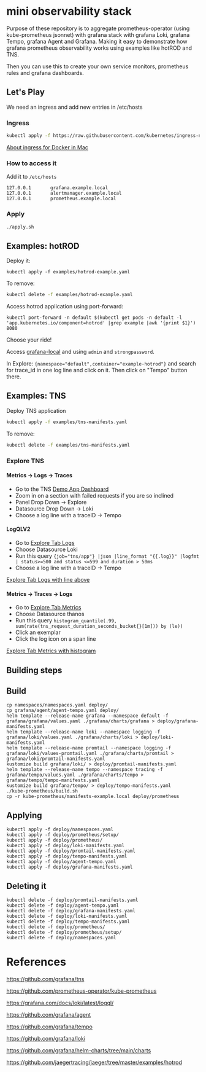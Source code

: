 # mini observability stack

Purpose of these repository is to aggregate prometheus-operator (using kube-prometheus jsonnet) with grafana stack with grafana Loki, grafana Tempo, grafana Agent and Grafana. Making it easy to demonstrate how grafana prometheus observability works using examples like hotROD and TNS.

Then you can use this to create your own service monitors, prometheus rules and grafana dashboards. 

## Let's Play

We need an ingress and add new entries in /etc/hosts

### Ingress

```bash
kubectl apply -f https://raw.githubusercontent.com/kubernetes/ingress-nginx/controller-v0.45.0/deploy/static/provider/cloud/deploy.yaml
```

[About ingress for Docker in Mac](https://kubernetes.github.io/ingress-nginx/deploy/#docker-for-mac)

### How to access it

Add it to `/etc/hosts`
```
127.0.0.1       grafana.example.local
127.0.0.1       alertmanager.example.local
127.0.0.1       prometheus.example.local
```

### Apply

```sh
./apply.sh
```

## Examples: hotROD

Deploy it:
```
kubectl apply -f examples/hotrod-example.yaml
```

To remove:
```sh
kubectl delete -f examples/hotrod-example.yaml
```

Access hotrod application using port-forward:
```
kubectl port-forward -n default $(kubectl get pods -n default -l 'app.kubernetes.io/component=hotrod' |grep example |awk '{print $1}') 8080
```

Choose your ride!

Access [grafana-local](http://grafana.example.local) and using `admin` and `strongpassword`.

In Explore: `{namespace="default",container="example-hotrod"}` and search for trace_id in one log line and click on it. Then click on "Tempo" button there.

## Examples: TNS 

Deploy TNS application
```sh
kubectl apply -f examples/tns-manifests.yaml
```

To remove:
```sh
kubectl delete -f examples/tns-manifests.yaml
```

### Explore TNS

#### Metrics -> Logs -> Traces
- Go to the TNS [Demo App Dashboard](http://grafana.example.local/d/62440ddb0b6b14e05c6cdd3940eda2d1/demo-app?orgId=1&refresh=10s)
- Zoom in on a section with failed requests if you are so inclined
- Panel Drop Down -> Explore
- Datasource Drop Down -> Loki
- Choose a log line with a traceID -> Tempo

#### LogQLV2
- Go to [Explore Tab Logs](http://grafana.example.local/explore?orgId=1&left=%5B%22now-1h%22,%22now%22,%22loki%22,%7B%22exemplar%22:true,%22expr%22:%22%22%7D%5D)
- Choose Datasource Loki
- Run this query `{job="tns/app"} |json |line_format "{{.log}}" |logfmt | status>=500 and status <=599 and duration > 50ms`
- Choose a log line with a traceID -> Tempo

[Explore Tab Logs with line above](http://grafana.example.local/explore?orgId=1&left=%5B%22now-1h%22,%22now%22,%22loki%22,%7B%22expr%22:%22%7Bjob%3D%5C%22tns%2Fapp%5C%22%7D%20%7Cjson%20%7Cline_format%20%5C%22%7B%7B.log%7D%7D%5C%22%20%7Clogfmt%20%7C%20status%3E%3D500%20and%20status%20%3C%3D599%20and%20duration%20%3E%2050ms%22%7D%5D)

#### Metrics -> Traces -> Logs
- Go to [Explore Tab Metrics](http://grafana.example.local/explore?orgId=1&left=%5B%22now-1h%22,%22now%22,%22thanos%22,%7B%22exemplar%22:true%7D%5D)
- Choose Datasource thanos
- Run this query `histogram_quantile(.99, sum(rate(tns_request_duration_seconds_bucket{}[1m])) by (le))`
- Click an exemplar
- Click the log icon on a span line

[Explore Tab Metrics with histogram](http://grafana.example.local/explore?orgId=1&left=%5B%22now-1h%22,%22now%22,%22thanos%22,%7B%22exemplar%22:true,%22expr%22:%22histogram_quantile(.99,%20sum(rate(tns_request_duration_seconds_bucket%7B%7D%5B1m%5D))%20by%20(le))%22,%22requestId%22:%22Q-6a284ac1-9aff-4be3-97f2-0b10b1518efc-0A%22%7D%5D)

## Building steps

## Build

```
cp namespaces/namespaces.yaml deploy/
cp grafana/agent/agent-tempo.yaml deploy/
helm template --release-name grafana --namespace default -f grafana/grafana/values.yaml ./grafana/charts/grafana > deploy/grafana-manifests.yaml
helm template --release-name loki --namespace logging -f grafana/loki/values.yaml ./grafana/charts/loki > deploy/loki-manifests.yaml
helm template --release-name promtail --namespace logging -f grafana/loki/values-promtail.yaml ./grafana/charts/promtail > grafana/loki/promtail-manifests.yaml
kustomize build grafana/loki/ > deploy/promtail-manifests.yaml
helm template --release-name tempo --namespace tracing -f grafana/tempo/values.yaml ./grafana/charts/tempo > grafana/tempo/tempo-manifests.yaml
kustomize build grafana/tempo/ > deploy/tempo-manifests.yaml
./kube-prometheus/build.sh
cp -r kube-prometheus/manifests-example.local deploy/prometheus
```

## Applying

```
kubectl apply -f deploy/namespaces.yaml
kubectl apply -f deploy/prometheus/setup/
kubectl apply -f deploy/prometheus/
kubectl apply -f deploy/loki-manifests.yaml
kubectl apply -f deploy/promtail-manifests.yaml
kubectl apply -f deploy/tempo-manifests.yaml
kubectl apply -f deploy/agent-tempo.yaml
kubectl apply -f deploy/grafana-manifests.yaml
```

## Deleting it

```
kubectl delete -f deploy/promtail-manifests.yaml
kubectl delete -f deploy/agent-tempo.yaml
kubectl delete -f deploy/grafana-manifests.yaml
kubectl delete -f deploy/loki-manifests.yaml
kubectl delete -f deploy/tempo-manifests.yaml
kubectl delete -f deploy/prometheus/
kubectl delete -f deploy/prometheus/setup/
kubectl delete -f deploy/namespaces.yaml
```


# References

https://github.com/grafana/tns  

https://github.com/prometheus-operator/kube-prometheus  

https://grafana.com/docs/loki/latest/logql/  

https://github.com/grafana/agent  

https://github.com/grafana/tempo  

https://github.com/grafana/loki  

https://github.com/grafana/helm-charts/tree/main/charts  

https://github.com/jaegertracing/jaeger/tree/master/examples/hotrod   

